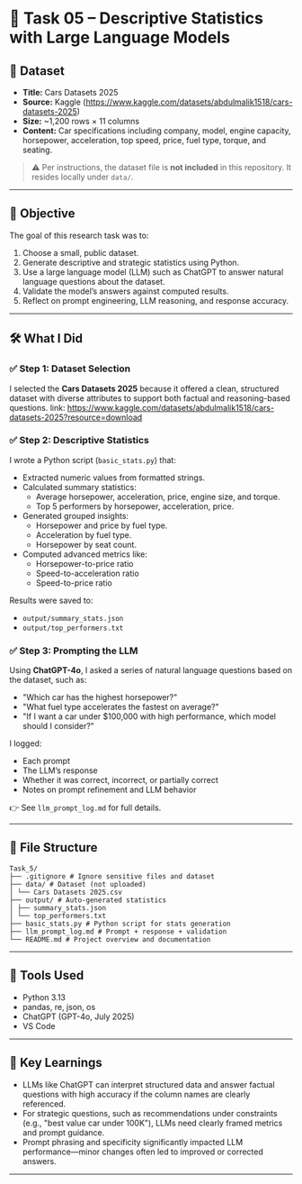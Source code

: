 # 🧠 Task 05 – Descriptive Statistics with Large Language Models

## 📁 Dataset
- **Title:** Cars Datasets 2025  
- **Source:** Kaggle (https://www.kaggle.com/datasets/abdulmalik1518/cars-datasets-2025)  
- **Size:** ~1,200 rows × 11 columns  
- **Content:** Car specifications including company, model, engine capacity, horsepower, acceleration, top speed, price, fuel type, torque, and seating.

> ⚠️ Per instructions, the dataset file is **not included** in this repository. It resides locally under `data/`.

---

## 🎯 Objective
The goal of this research task was to:
1. Choose a small, public dataset.
2. Generate descriptive and strategic statistics using Python.
3. Use a large language model (LLM) such as ChatGPT to answer natural language questions about the dataset.
4. Validate the model’s answers against computed results.
5. Reflect on prompt engineering, LLM reasoning, and response accuracy.

---

## 🛠️ What I Did

### ✅ Step 1: Dataset Selection  
I selected the **Cars Datasets 2025** because it offered a clean, structured dataset with diverse attributes to support both factual and reasoning-based questions.
link: https://www.kaggle.com/datasets/abdulmalik1518/cars-datasets-2025?resource=download

### ✅ Step 2: Descriptive Statistics  
I wrote a Python script (`basic_stats.py`) that:
- Extracted numeric values from formatted strings.
- Calculated summary statistics:
  - Average horsepower, acceleration, price, engine size, and torque.
  - Top 5 performers by horsepower, acceleration, price.
- Generated grouped insights:
  - Horsepower and price by fuel type.
  - Acceleration by fuel type.
  - Horsepower by seat count.
- Computed advanced metrics like:
  - Horsepower-to-price ratio
  - Speed-to-acceleration ratio
  - Speed-to-price ratio

Results were saved to:
- `output/summary_stats.json`  
- `output/top_performers.txt`

### ✅ Step 3: Prompting the LLM  
Using **ChatGPT-4o**, I asked a series of natural language questions based on the dataset, such as:
- "Which car has the highest horsepower?"
- "What fuel type accelerates the fastest on average?"
- "If I want a car under $100,000 with high performance, which model should I consider?"

I logged:
- Each prompt
- The LLM’s response
- Whether it was correct, incorrect, or partially correct
- Notes on prompt refinement and LLM behavior

👉 See `llm_prompt_log.md` for full details.

---

## 📂 File Structure
```
Task_5/
├── .gitignore # Ignore sensitive files and dataset
├── data/ # Dataset (not uploaded)
│ └── Cars Datasets 2025.csv
├── output/ # Auto-generated statistics
│ ├── summary_stats.json
│ └── top_performers.txt
├── basic_stats.py # Python script for stats generation
├── llm_prompt_log.md # Prompt + response + validation
└── README.md # Project overview and documentation
```

---

## 🧪 Tools Used
- Python 3.13
- pandas, re, json, os
- ChatGPT (GPT-4o, July 2025)
- VS Code

---

## 🧠 Key Learnings
- LLMs like ChatGPT can interpret structured data and answer factual questions with high accuracy if the column names are clearly referenced.
- For strategic questions, such as recommendations under constraints (e.g., "best value car under 100K"), LLMs need clearly framed metrics and prompt guidance.
- Prompt phrasing and specificity significantly impacted LLM performance—minor changes often led to improved or corrected answers.

---
